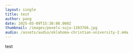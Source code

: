 ```yaml
---
layout: single
title: test
author: pang
date: 2025-05-09T15:30:00.000Z
thumbnail: /images/pexels-suju-1383766.jpg
audio: /assets/audio/oklahoma-christian-university-2.m4a
---
```

test

